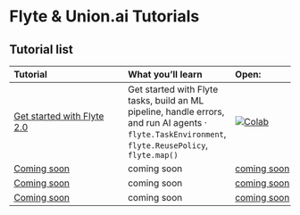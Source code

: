 
# Flyte & Union.ai Tutorials

## Tutorial list

<table>
  <thead>
    <tr>
      <th align="left">Tutorial&nbsp;&nbsp;&nbsp;&nbsp;&nbsp;&nbsp;&nbsp;&nbsp;&nbsp;&nbsp;&nbsp;&nbsp;&nbsp;&nbsp;&nbsp;&nbsp;&nbsp;&nbsp;&nbsp;&nbsp;&nbsp;&nbsp;&nbsp;&nbsp;&nbsp;&nbsp;&nbsp;&nbsp;&nbsp;&nbsp;</th>
      <th align="left">What you’ll learn</th>
      <th align="left">Open:&nbsp;&nbsp;&nbsp;&nbsp;&nbsp;&nbsp;&nbsp;&nbsp;&nbsp;&nbsp;&nbsp;&nbsp;&nbsp;&nbsp;&nbsp;&nbsp;&nbsp;&nbsp;&nbsp;&nbsp;</th>
    </tr>
  </thead>
  <tbody>
    <tr>
      <td><a href="tutorials/flyte2-quickstarts/00_flyte2-starter.ipynb">Get started with Flyte 2.0</a></td>
      <td>Get started with Flyte tasks, build an ML pipeline, handle errors, and run AI agents · <code>flyte.TaskEnvironment</code>, <code>flyte.ReusePolicy</code>, <code>flyte.map()</code></td>
      <td><a target="_blank" href="https://colab.research.google.com/github/unionai/workshops/blob/main/tutorials/flyte2-quickstarts/00_flyte2-starter.ipynb"><img src="https://colab.research.google.com/assets/colab-badge.svg" alt="Colab"></a></td>
    </tr>
    <tr>
      <td><a href="tutorials/hparam_sweep_knn.py">Coming soon</a></td>
      <td>coming soon</td>
      <td><a href="link">coming soon</a></td>
    </tr>
    <tr>
      <td><a href="tutorials/hparam_sweep_knn.py">Coming soon</a></td>
      <td>coming soon</td>
      <td><a href="link">coming soon</a></td>
    </tr>
    <tr>
      <td><a href="tutorials/hparam_sweep_knn.py">Coming soon</a></td>
      <td>coming soon</td>
      <td><a href="link">coming soon</a></td>
    </tr>
  </tbody>
</table>

